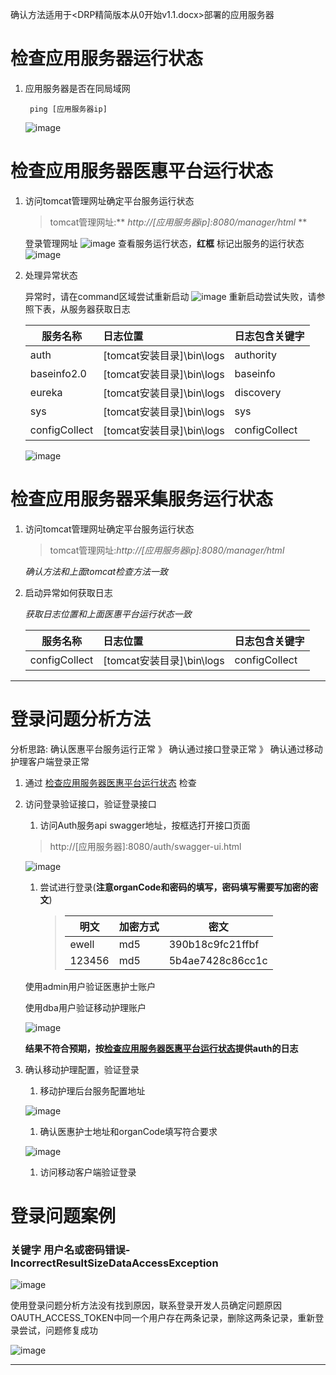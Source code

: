 确认方法适用于<DRP精简版本从0开始v1.1.docx>部署的应用服务器

# 检查应用服务器运行状态
1. 应用服务器是否在同局域网

        ping [应用服务器ip]
    ![image](./../Resource/pic/pingServer.png)

# 检查应用服务器医惠平台运行状态

1. 访问tomcat管理网址确定平台服务运行状态
    > tomcat管理网址:** _http://[应用服务器ip]:8080/manager/html_ **

    登录管理网址
    ![image](./../Resource/pic/tomcatLogin.png)
    查看服务运行状态，**红框**
    标记出服务的运行状态
    ![image](./../Resource/pic/tomcatPsSimple.png)
1. 处理异常状态

    异常时，请在command区域尝试重新启动
    ![image](./../Resource/pic/tomcatCommand.png)
    重新启动尝试失败，请参照下表，从服务器获取日志

    |服务名称|日志位置|日志包含关键字|
    |---|:---|---|
    |auth|[tomcat安装目录]\bin\logs|authority|
    |baseinfo2.0|[tomcat安装目录]\bin\logs|baseinfo|
    |eureka|[tomcat安装目录]\bin\logs|discovery|
    |sys|[tomcat安装目录]\bin\logs|sys|
    |configCollect|[tomcat安装目录]\bin\logs|configCollect|

    ![image](./../Resource/pic/tomcatLogDirSimple.png)

# 检查应用服务器采集服务运行状态

1. 访问tomcat管理网址确定平台服务运行状态
    > tomcat管理网址:_http://[应用服务器ip]:8080/manager/html_

    *确认方法和上面tomcat检查方法一致*

1. 启动异常如何获取日志

    *获取日志位置和上面医惠平台运行状态一致*

    |服务名称|日志位置|日志包含关键字|
    |---|:---|---|
    |configCollect|[tomcat安装目录]\bin\logs|configCollect|

---

# 登录问题分析方法
分析思路:   确认医惠平台服务运行正常 》 确认通过接口登录正常 》 确认通过移动护理客户端登录正常

1. 通过 [检查应用服务器医惠平台运行状态](#检查应用服务器医惠平台运行状态) 检查

1. 访问登录验证接口，验证登录接口
    1. 访问Auth服务api swagger地址，按框选打开接口页面
    > http://[应用服务器]:8080/auth/swagger-ui.html

    ![image](./../Resource/pic/authLoginUi.png)

    1. 尝试进行登录(**注意organCode和密码的填写，密码填写需要写加密的密文**)

        > |明文|加密方式|密文|
        > |---|:---|---|
        > |ewell|md5|390b18c9fc21ffbf|
        > |123456|md5|5b4ae7428c86cc1c|

    使用admin用户验证医惠护士账户

    使用dba用户验证移动护理账户

    ![image](./../Resource/pic/authLoginTest.png)

    **结果不符合预期，按[检查应用服务器医惠平台运行状态](#检查应用服务器医惠平台运行状态)提供auth的日志**

1. 确认移动护理配置，验证登录
    1. 移动护理后台服务配置地址

    ![image](./../Resource/pic/nursingConfDir.png)

    1. 确认医惠护士地址和organCode填写符合要求

    ![image](./../Resource/pic/NursingConfOrgancode.png)

    1. 访问移动客户端验证登录

# 登录问题案例
### 关键字  用户名或密码错误-IncorrectResultSizeDataAccessException

![image](./../Resource/pic/authIncorrectResultSize.png)

使用登录问题分析方法没有找到原因，联系登录开发人员确定问题原因
OAUTH_ACCESS_TOKEN中同一个用户存在两条记录，删除这两条记录，重新登录尝试，问题修复成功

![image](./../Resource/pic/databaseOauthAccessToken.png)

---
